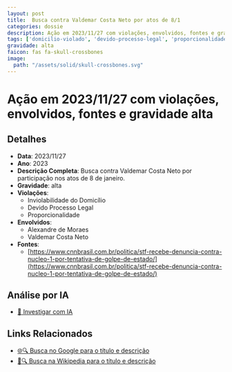```yaml
---
layout: post
title:  Busca contra Valdemar Costa Neto por atos de 8/1
categories: dossie
description: Ação em 2023/11/27 com violações, envolvidos, fontes e gravidade alta
tags: ['domicilio-violado', 'devido-processo-legal', 'proporcionalidade', 'alexandre-de-moraes', 'valdemar-costa-neto', 'gravidade-alta']
gravidade: alta
faicon: fas fa-skull-crossbones
image:
  path: "/assets/solid/skull-crossbones.svg"
---
```


# Ação em 2023/11/27 com violações, envolvidos, fontes e gravidade alta

## Detalhes
- **Data**: 2023/11/27
- **Ano**: 2023
- **Descrição Completa**: Busca contra Valdemar Costa Neto por participação nos atos de 8 de janeiro.
- **Gravidade**: alta <i class="fas fa-skull-crossbones fa-2x"></i>
- **Violações**:
  - Inviolabilidade do Domicílio
  - Devido Processo Legal
  - Proporcionalidade
- **Envolvidos**:
  - Alexandre de Moraes
  - Valdemar Costa Neto
- **Fontes**:
  - [https://www.cnnbrasil.com.br/politica/stf-recebe-denuncia-contra-nucleo-1-por-tentativa-de-golpe-de-estado/](https://www.cnnbrasil.com.br/politica/stf-recebe-denuncia-contra-nucleo-1-por-tentativa-de-golpe-de-estado/)

## Análise por IA
- [🤖 Investigar com IA](https://www.perplexity.ai/search?q=%22Alexandre%20de%20Moraes%22%20Busca%20contra%20Valdemar%20Costa%20Neto%20por%20atos%20de%208/1%20Busca%20contra%20Valdemar%20Costa%20Neto%20por%20participa%C3%A7%C3%A3o%20nos%20atos%20de%208%20de%20janeiro.%20Inviolabilidade%20do%20Domic%C3%ADlio%20Devido%20Processo%20Legal%20Proporcionalidade%202023%20gravidade%20alta)

## Links Relacionados
- [🌐🔍 Busca no Google para o título e descrição](https://www.google.com/search?q=%22Alexandre%20de%20Moraes%22%20Busca%20contra%20Valdemar%20Costa%20Neto%20por%20atos%20de%208/1%20Busca%20contra%20Valdemar%20Costa%20Neto%20por%20participa%C3%A7%C3%A3o%20nos%20atos%20de%208%20de%20janeiro.%20Inviolabilidade%20do%20Domic%C3%ADlio%20Devido%20Processo%20Legal%20Proporcionalidade%202023%20gravidade%20alta)
- [📖🔍 Busca na Wikipedia para o título e descrição](https://pt.wikipedia.org/w/index.php?search=%22Alexandre%20de%20Moraes%22%20Busca%20contra%20Valdemar%20Costa%20Neto%20por%20atos%20de%208/1%20Busca%20contra%20Valdemar%20Costa%20Neto%20por%20participa%C3%A7%C3%A3o%20nos%20atos%20de%208%20de%20janeiro.%20Inviolabilidade%20do%20Domic%C3%ADlio%20Devido%20Processo%20Legal%20Proporcionalidade%202023%20gravidade%20alta)

